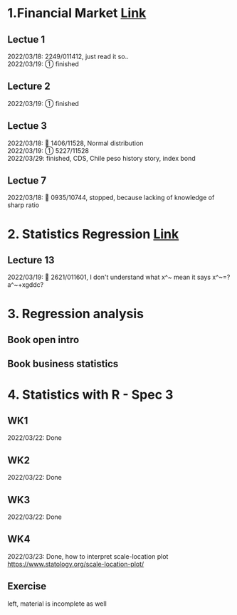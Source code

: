 
# 1.Financial Market [Link](https://www.youtube.com/watch?v=3EzdvkRgToY&list=PL8FB14A2200B87185&index=7)
## Lectue 1
  2022/03/18: 2249/011412, just read it so.. <br>
  2022/03/19: ① finished
## Lecture 2
  2022/03/19: ① finished
## Lectue 3
  2022/03/18: 💫 1406/11528, Normal distribution <br>
  2022/03/19: ① 5227/11528<br>
  2022/03/29: finished, CDS, Chile peso history story, index bond

## Lectue 7
2022/03/18: 💫 0935/10744, stopped, because lacking of knowledge of sharp ratio

# 2. Statistics Regression [Link](https://www.youtube.com/watch?v=yP1S37BiEsQ&list=PLUl4u3cNGP60uVBMaoNERc6knT_MgPKS0&index=13)
## Lecture 13
2022/03/19: 💫 2621/011601, I don't understand what x^~ mean it says x^~=?a^~+xgddc? <br>

# 3. Regression analysis
## Book open intro

## Book business statistics

# 4. Statistics with R - Spec 3
## WK1
2022/03/22: Done <br>
## WK2
2022/03/22: Done <br>
## WK3
2022/03/22: Done <br>
## WK4
2022/03/23: Done, how to interpret scale-location plot https://www.statology.org/scale-location-plot/ <br>

## Exercise
left, material is incomplete as well

